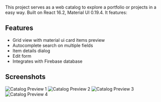 This project serves as a web catalog to explore a portfolio or projects in a easy way. Built on React 16.2, Material UI 0.19.4. It features:

## Features

- Grid view with material ui card items preview
- Autocomplete search on multiple fields
- Item details dialog
- Edit form
- Integrates with Firebase database

## Screenshots

![Catalog Preview 1](https://alejandro.gigya-cs.com/images/catalog1.png)
![Catalog Preview 2](https://alejandro.gigya-cs.com/images/catalog2.png)
![Catalog Preview 3](https://alejandro.gigya-cs.com/images/catalog3.png)
![Catalog Preview 4](https://alejandro.gigya-cs.com/images/catalog4.png)
